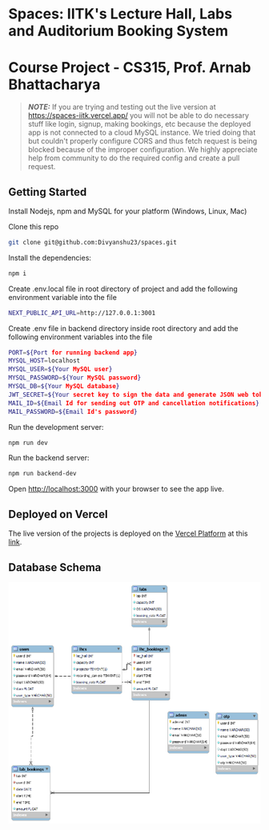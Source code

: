 # Spaces: IITK's Lecture Hall, Labs and Auditorium Booking System
# Course Project - CS315, Prof. Arnab Bhattacharya

> **_NOTE:_** If you are trying and testing out the live version at https://spaces-iitk.vercel.app/ you will not be able to do necessary stuff like login, signup, making bookings, etc because the deployed app is not connected to a cloud MySQL instance. We tried doing that but couldn't properly configure CORS and thus fetch request is being blocked because of the improper configuration. We highly appreciate help from community to do the required config and create a pull request.

## Getting Started

Install Nodejs, npm and MySQL for your platform (Windows, Linux, Mac)

Clone this repo
```bash
git clone git@github.com:Divyanshu23/spaces.git
```

Install the dependencies:
```bash
npm i
```

Create .env.local file in root directory of project and add the following environment variable into the file
```bash
NEXT_PUBLIC_API_URL=http://127.0.0.1:3001
```

Create .env file in backend directory inside root directory and add the following environment variables into the file
```bash
PORT=${Port for running backend app}
MYSQL_HOST=localhost
MYSQL_USER=${Your MySQL user}
MYSQL_PASSWORD=${Your MySQL password}
MYSQL_DB=${Your MySQL database}
JWT_SECRET=${Your secret key to sign the data and generate JSON web tokens. Choose any strong pattern of string for this.}
MAIL_ID=${Email Id for sending out OTP and cancellation notifications}
MAIL_PASSWORD=${Email Id's password}
```

Run the development server:
```bash
npm run dev
```

Run the backend server:
```bash
npm run backend-dev
```

Open [http://localhost:3000](http://localhost:3000) with your browser to see the app live.


## Deployed on Vercel

The live version of the projects is deployed on the [Vercel Platform](https://vercel.com/new?utm_medium=default-template&filter=next.js&utm_source=create-next-app&utm_campaign=create-next-app-readme) at this [link](https://spaces-iitk.vercel.app/).


## Database Schema
![Database Schema](public\schema.png)